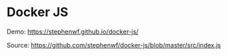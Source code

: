 # Docker JS

Demo:
https://stephenwf.github.io/docker-js/

Source:
https://github.com/stephenwf/docker-js/blob/master/src/index.js
